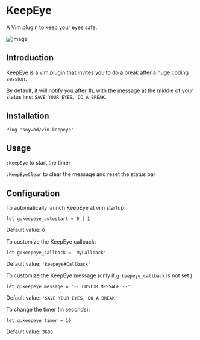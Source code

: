 # KeepEye

A Vim plugin to keep your eyes safe.

![image](https://user-images.githubusercontent.com/10437171/40420681-5d851752-5e89-11e8-9c1a-67bb6f8d237e.png)

## Introduction

KeepEye is a vim plugin that invites you to do a break after a huge coding session.

By default, it will notify you after 1h, with the message at the middle of your status line: `SAVE YOUR EYES, DO A BREAK`.

## Installation

```viml
Plug 'soywod/vim-keepeye'
```

## Usage

`:KeepEye` to start the timer

`:KeepEyeClear` to clear the message and reset the status bar

## Configuration

To automatically launch KeepEye at vim startup:

```viml
let g:keepeye_autostart = 0 | 1
```

Default value: `0`

To customize the KeepEye callback:

```viml
let g:keepeye_callback = 'MyCallback'
```

Default value: `'keepeye#Callback'`

To customize the KeepEye message (only if `g:keepeye_callback` is not set ):

```viml
let g:keepeye_message = '-- CUSTOM MESSAGE --'
```

Default value: `'SAVE YOUR EYES, DO A BREAK'`

To change the timer (in seconds):

```viml
let g:keepeye_timer = 10
```

Default value: `3600`
